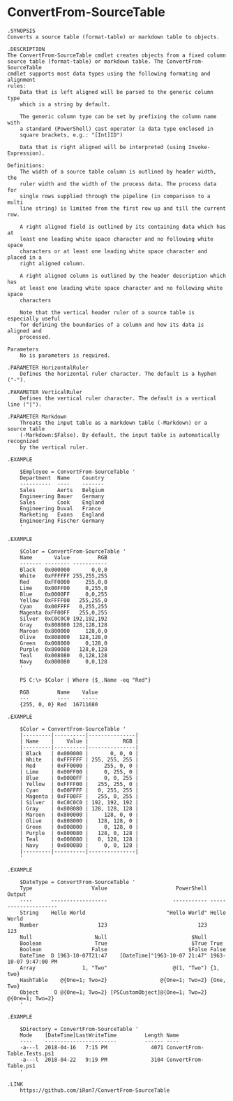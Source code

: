 # ConvertFrom-SourceTable
	.SYNOPSIS
	Converts a source table (format-table) or markdown table to objects.

	.DESCRIPTION
	The ConvertFrom-SourceTable cmdlet creates objects from a fixed column
	source table (format-table) or markdown table. The ConvertFrom-SourceTable
	cmdlet supports most data types using the following formating and alignment
	rules:
		Data that is left aligned will be parsed to the generic column type
		which is a string by default.
		
		The generic column type can be set by prefixing the column name with
		a standard (PowerShell) cast operator (a data type enclosed in
		square brackets, e.g.: "[Int]ID")
		
		Data that is right aligned will be interpreted (using Invoke-Expression).
	
	Definitions:
		The width of a source table column is outlined by header width, the
		ruler width and the width of the process data. The process data for
		single rows supplied through the pipeline (in comparison to a multi
		line string) is limited from the first row up and till the current row.
		
		A right aligned field is outlined by its containing data which has at
		least one leading white space character and no following white space
		characters or at least one leading white space character and placed in a
		right aligned column.
		
		A right aligned column is outlined by the header description which has
		at least one leading white space character and no following white space
		characters
		
		Note that the vertical header ruler of a source table is especially useful
		for defining the boundaries of a column and how its data is aligned and
		processed.
		
	Parameters
		No is parameters is required.

	.PARAMETER HorizontalRuler
		Defines the horizontal ruler character. The default is a hyphen ("-").

	.PARAMETER VerticalRuler
		Defines the vertical ruler character. The default is a vertical line ("|").

	.PARAMETER Markdown
		Threats the input table as a markdown table (-Markdown) or a source table
		(-Markdown:$False). By default, the input table is automatically recognized
		by the vertical ruler.

	.EXAMPLE 

		$Employee = ConvertFrom-SourceTable '
		Department  Name    Country
		----------  ----    -------
		Sales       Aerts   Belgium
		Engineering Bauer   Germany
		Sales       Cook    England
		Engineering Duval   France
		Marketing   Evans   England
		Engineering Fischer Germany
		'

	.EXAMPLE 

		$Color = ConvertFrom-SourceTable '
		Name       Value         RGB
		------- -------- -----------
		Black   0x000000       0,0,0
		White   0xFFFFFF 255,255,255
		Red     0xFF0000     255,0,0
		Lime    0x00FF00     0,255,0
		Blue    0x0000FF     0,0,255
		Yellow  0xFFFF00   255,255,0
		Cyan    0x00FFFF   0,255,255
		Magenta 0xFF00FF   255,0,255
		Silver  0xC0C0C0 192,192,192
		Gray    0x808080 128,128,128
		Maroon  0x800000     128,0,0
		Olive   0x808000   128,128,0
		Green   0x008000     0,128,0
		Purple  0x800080   128,0,128
		Teal    0x008080   0,128,128
		Navy    0x000080     0,0,128
		'

		PS C:\> $Color | Where {$_.Name -eq "Red"}

		RGB         Name    Value
		---         ----    -----
		{255, 0, 0} Red  16711680

	.EXAMPLE 

		$Color = ConvertFrom-SourceTable '
		|---------|----------|---------------|
		| Name    |    Value |           RGB |
		|---------|----------|---------------|
		| Black   | 0x000000 |       0, 0, 0 |
		| White   | 0xFFFFFF | 255, 255, 255 |
		| Red     | 0xFF0000 |     255, 0, 0 |
		| Lime    | 0x00FF00 |     0, 255, 0 |
		| Blue    | 0x0000FF |     0, 0, 255 |
		| Yellow  | 0xFFFF00 |   255, 255, 0 |
		| Cyan    | 0x00FFFF |   0, 255, 255 |
		| Magenta | 0xFF00FF |   255, 0, 255 |
		| Silver  | 0xC0C0C0 | 192, 192, 192 |
		| Gray    | 0x808080 | 128, 128, 128 |
		| Maroon  | 0x800000 |     128, 0, 0 |
		| Olive   | 0x808000 |   128, 128, 0 |
		| Green   | 0x008000 |     0, 128, 0 |
		| Purple  | 0x800080 |   128, 0, 128 |
		| Teal    | 0x008080 |   0, 128, 128 |
		| Navy    | 0x000080 |     0, 0, 128 |
		|---------|----------|---------------|
		'

	.EXAMPLE 

		$DateType = ConvertFrom-SourceTable '
		Type                   Value                      PowerShell Output
		----      ------------------                     ----------- ---------------------
		String    Hello World                          "Hello World" Hello World
		Number                   123                             123                   123
		Null                    Null                           $Null  
		Boolean                 True                           $True True
		Boolean                False                          $False False
		DateTime  D 1963-10-07T21:47    [DateTime]"1963-10-07 21:47" 1963-10-07 9:47:00 PM
		Array               1, "Two"                     @(1, "Two") {1, two}
		HashTable    @{One=1; Two=2}                 @{One=1; Two=2} {One, Two}
		Object     O @{One=1; Two=2} [PSCustomObject]@{One=1; Two=2} @{One=1; Two=2}
		'

	.EXAMPLE 

		$Directory = ConvertFrom-SourceTable '
		Mode    [DateTime]LastWriteTime         Length Name
		----    -----------------------         ------ ----
		-a---l  2018-04-16   7:15 PM              4071 ConvertFrom-Table.Tests.ps1
		-a---l  2018-04-22   9:19 PM              3104 ConvertFrom-Table.ps1
		'

	.LINK
		https://github.com/iRon7/ConvertFrom-SourceTable
